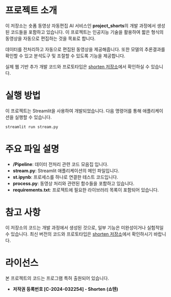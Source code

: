 # 프로젝트 소개

이 저장소는 숏폼 동영상 자동편집 AI 서비스인 **project_shorts**의 개발 과정에서 생성된 코드들을 포함하고 있습니다. 
이 프로젝트는 인공지능 기술을 활용하여 짧은 형식의 동영상을 자동으로 편집하는 것을 목표로 합니다.

데이터를 전처리하고 자동으로 편집된 동영상을 제공해줍니다. 또한 모델의 추론결과를 확인할 수 있고 분석도구 및 조절할 수 있도록 기능을 제공합니다.

실제 웹 기반 추가 개발 코드와 프로토타입은 [shorten 저장소](https://github.com/UnknwonD/shorten)에서 확인하실 수 있습니다.

# 실행 방법

이 프로젝트는 Streamlit을 사용하여 개발되었습니다. 다음 명령어를 통해 애플리케이션을 실행할 수 있습니다.


```bash
streamlit run stream.py
```


# 주요 파일 설명
- **/Pipeline**: 데이터 전처리 관련 코드 모음집 입니다.
- **stream.py**: Streamlit 애플리케이션의 메인 파일입니다.
- **st.ipynb**: 프로세스를 하나로 연결한 테스트 코드입니다.
- **process.py**: 동영상 처리와 관련된 함수들을 포함하고 있습니다.
- **requirements.txt**: 프로젝트에 필요한 라이브러리 목록이 포함되어 있습니다.

# 참고 사항

이 저장소의 코드는 개발 과정에서 생성된 것으로, 일부 기능은 미완성이거나 실험적일 수 있습니다. 최신 버전의 코드와 프로토타입은 [shorten 저장소](https://github.com/UnknwonD/shorten)에서 확인하시기 바랍니다.

# 라이선스

본 프로젝트의 코드는 프로그램 특허 출원되어 있습니다.
- **저작권 등록번호 [C-2024-032254] - Shorten (쇼텐)**
